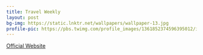 ```yaml
---
title: Travel Weekly
layout: post
bg-img: https://static.lnktr.net/wallpapers/wallpaper-13.jpg
profile-pic: https://pbs.twimg.com/profile_images/1361852374596395012/isM8He5__400x400.jpg
---
```


  <div class="links">
    <a href="https://weekly.brandon.travel/" class="btn btn-outline-secondary btn-lg btn-block">Official Website</a>
  </div>
